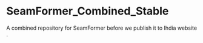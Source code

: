 # SeamFormer_Combined_Stable
A combined repository for SeamFormer before we publish it to Ihdia website . 
